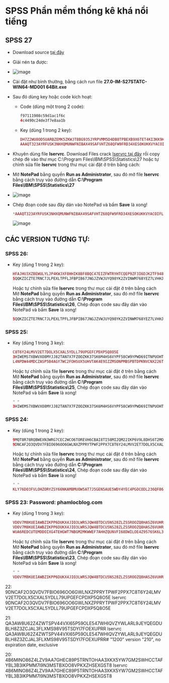 # SPSS Phần mềm thống kê khá nổi tiếng
## SPSS 27
- Download source [tại đây](https://3w7ng6-my.sharepoint.com/:u:/g/personal/driver_3w7ng6_onmicrosoft_com/EWG3LgcKkjhBpPyqkhk8EIoBL2u7RupajD8aYhUvUMGqTA?e=ffpezG)
- Giải nén ta được:
- ![image](https://github.com/user-attachments/assets/7e7e95e6-2f21-4352-ab35-072c4638197a)
- Cài đặt như bình thường, bằng cách run file **27.0-IM-S27STATC-WIN64-MD001 64Bit.exe**
- Sau đó dùng key hoặc code kích hoạt:
  - Code (dùng một trong 2 code):
    ```php
    f97111908c59d1ac1f6c
    4c4490c24de3f7e8aa1b
    ```
  - Key (dùng 1 trong 2 key):
    ```php
    DH7Z2WU8OD5UARBZEMK5ZKWJT8BG935JYRPVMM5D4DB8TPBEXB9X6TET4KI3KK9HE68MNQYU2V7Z8VTN72L36BYALD7CE7ZV6PW
    AAAQT323AYRFUSK3NHXQMUNWFNIBAX49SAFVHTZ68QFW9FRD34XESOKUKKVYACOIFLQTANCT6BIULVD363RMLO4RVW9CP#R4NDOMJ0E
    ```
- Khuyên dùng file **lservrc**. Download Files crack [lservrc tại đây](https://raw.githubusercontent.com/bschithanh/nguon/main/lservrc) rồi copy chép đè vào thư mục C:\Program Files\IBM\SPSS\Statistics\27 hoặc tự chỉnh sửa file **lservrc** trong thư mục cài đặt ở trên bằng cách:
- Mở **NotePad** bằng quyền **Run as Administrator**, sau đó mở file **lservrc** bằng cách truy vào đường dẫn **C:\Program Files\IBM\SPSS\Statistics\27**
- ![image](https://github.com/user-attachments/assets/d44f2aba-647a-4394-ab85-ed5233118c2f)
- Chép đoạn code sau đây dán vào NotePad và bấm **Save** là xong!
  ```php
  *AAAQT323AYRFUSK3NHXQMUNWFNIBAX49SAFVHTZ68QFW9FRD34XESOKUKKVYACOIFLQTANCT6BIULVD363RMLO4RVW9CP#R4NDOMJ0E
  ```

  ![image](https://github.com/user-attachments/assets/a827ec34-cd42-465e-92c6-fdd9d56d7629)

## CÁC VERSION TƯƠNG TỰ:
### SPSS 26:
- Key (dùng 1 trong 2 key):
  ```PHP
  HFAJHU3XZBEWULYLJP4KWJXF8HHIK8BF8BQC47EIZFWTRYHTCQEP9ZF3I6DJK2TF948PPCPZCPDMU7QAN95BL93CJ24XBDIA3GH
  5QQKZICZTE7RNC7JLPEXLTPFLJFBPIB67JNGJZVWJUYQ98YK2ZVINWM768YEZ7LVHHJYL7FP5D2C6UNWGJCT6WTPFYR7EDWGB2IMH64C3E4HY9N35P2QALF
  ```

  Hoặc tự chỉnh sửa file **lservrc** trong thư mục cài đặt ở trên bằng cách Mở **NotePad** bằng quyền **Run as Administrator**, sau đó mở file **lservrc** bằng cách truy vào đường dẫn **C:\Program Files\IBM\SPSS\Statistics\26**, Chép đoạn code sau đây dán vào NotePad và bấm **Save** là xong!

  ```php
  5QQKZICZTE7RNC7JLPEXLTPFLJFBPIB67JNGJZVWJUYQ98YK2ZVINWM768YEZ7LVHHJYL7FP5D2C6UNWGJCT6WTPFYR7EDWGB2IMH64C3E4HY9N35P2QALF# "1200" version "260", expires Midnight of Dec 31, 2099, exclusive
  ```

### SPSS 25:
- Key (dùng 1 trong 3 key):
  ```PHP
  C8T6Y24LMVV2ET7DOLX5CXAL5YDLL79UPGEFCPDXP5Q8O5E
  3HIWEMS7XBWVXO8MYJJ82TAN7X7FZOOZKK37SK6M4HS6VYPF58CW9YPWD69ITNPUOHTZ3X6W5JBA5JHOD58MCXT7F9
  L4NPDW44MDCZASP5B4AGY7WC2FOHSUX5UHVTAK4E9IZZMSONPMBSPBTDPKNVCNX226TYGAFOEWGPRTP9GASUXOXT6RTYBKN5ELK
  ```

  Hoặc tự chỉnh sửa file **lservrc** trong thư mục cài đặt ở trên bằng cách Mở **NotePad** bằng quyền **Run as Administrator**, sau đó mở file **lservrc** bằng cách truy vào đường dẫn **C:\Program Files\IBM\SPSS\Statistics\25**, Chép đoạn code sau đây dán vào NotePad và bấm **Save** là xong!

  ```php
  " " 
  3HIWEMS7XBWVXO8MYJJ82TAN7X7FZOOZKK37SK6M4HS6VYPF58CW9YPWD69ITNPUOHTZ3X6W5JBA5JHOD58MCXT7F9
  ```

### SPSS 24:
- Key (dùng 1 trong 2 key):
  ```PHP
  9MQT8R78RQBWEXN3WRG7CEC2WCO6TOREVH6CBAI8TI58MI2QM22IKP6V9L8DHS6T2MOFL5MPNSEXTH4SYI24JOU3WO
  9DNCAF2O3QVDV7FBIO696OO6GWLNXZPPRYTPWF2PPX7C8T6Y24LMVV2ET7DOLX5CXAL5YDLL79UPGEFCPDXP5Q8O5E 
  ```

  Hoặc tự chỉnh sửa file **lservrc** trong thư mục cài đặt ở trên bằng cách Mở **NotePad** bằng quyền **Run as Administrator**, sau đó mở file **lservrc** bằng cách truy vào đường dẫn **C:\Program Files\IBM\SPSS\Statistics\24**, Chép đoạn code sau đây dán vào NotePad và bấm **Save** là xong!

  ```php
  " " 
  KLY76DO3FVLOHZORYZSY66NKAMBMUOW5AT7J5GEN5AUE5WDY4YEC4PGOCODL236QF86LJK8XXUI73WT4TZEI3M92CP# "1200" version "240", no expiration date, exclusive
  ```

### SPSS 23: Password: phamlocblog.com
- Key (dùng 1 trong 3 key):
  ```PHP
  VDOV7M8KUEIAWBZIKPP6DUKX4JIO3LWRSJQW4BTDCU5NS28ZLZSSROOZQ8HASZ6VUHRZRZ8I8DGWIFY9WJTIRD5P9Y
  VDOV7M8KUEIAWBZIKPP6DUKX4JIO3LWRSJQW4BTDCU5NS28ZLZSSROOZQ8HASZ6VUHRZRZ8I8DGWIFY9WJTIRD5P9Y
  WUA6REDCUTEMDDOIXG4TEHGWT7NBGM2MKWWEF7AHHZQUNVFI68DWILOE4Z9576SK6L34JHQPFVOOLNJTN8
  ```

  Hoặc tự chỉnh sửa file **lservrc** trong thư mục cài đặt ở trên bằng cách Mở **NotePad** bằng quyền **Run as Administrator**, sau đó mở file **lservrc** bằng cách truy vào đường dẫn **C:\Program Files\IBM\SPSS\Statistics\23**, Chép đoạn code sau đây dán vào NotePad và bấm **Save** là xong!

  ```php
  " " 
  VDOV7M8KUEIAWBZIKPP6DUKX4JIO3LWRSJQW4BTDCU5NS28ZLZSSROOZQ8HASZ6VUHRZRZ8I8DGWIFY9WJTIRD5P9Y 
  ```


 

22:
9DNCAF2O3QVDV7FBIO696OO6GWLNXZPPRYTPWF2PPX7C8T6Y24LMVV2ET7DOLX5CXAL5YDLL79UPGEFCPDXP5Q8O5E
lservrc
9DNCAF2O3QVDV7FBIO696OO6GWLNXZPPRYTPWF2PPX7C8T6Y24LMVV2ET7DOLX5CXAL5YDLL79UPGEFCPDXP5Q8O5E 

21:
QA3AW8U62Z4ZWTSPV44VXI65P59OLE547WHIQVZYWLARL9JEYQEGDUBLH8Z3ZCJAL3FLXMS98V95TSDYI7FOEXUPRR
lservrc
QA3AW8U62Z4ZWTSPV44VXI65P59OLE547WHIQVZYWLARL9JEYQEGDUBLH8Z3ZCJAL3FLXMS98V95TSDYI7FOEXUPRR# "1200" version "210", no expiration date, exclusive

20:
4B6MINO86Z4LZV9AA7GHEC89P5TRNTOHAA3XKX5YW7GM2SWHCCTAFYBL3B3IKPMM7I9N3MSTBXOO8VPKXZHSEXGST8
lservrc
4B6MINO86Z4LZV9AA7GHEC89P5TRNTOHAA3XKX5YW7GM2SWHCCTAFYBL3B3IKPMM7I9N3MSTBXOO8VPKXZHSEXGST8 











